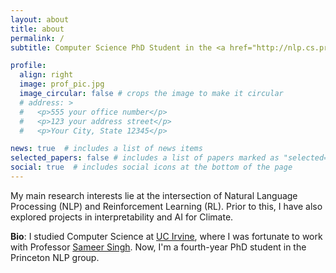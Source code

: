 ```yaml
---
layout: about
title: about
permalink: /
subtitle: Computer Science PhD Student in the <a href="http://nlp.cs.princeton.edu/">Princeton NLP</a> group.

profile:
  align: right
  image: prof_pic.jpg
  image_circular: false # crops the image to make it circular
  # address: >
  #   <p>555 your office number</p>
  #   <p>123 your address street</p>
  #   <p>Your City, State 12345</p>

news: true  # includes a list of news items
selected_papers: false # includes a list of papers marked as "selected={true}"
social: true  # includes social icons at the bottom of the page
---
```


My main research interests lie at the intersection of Natural Language Processing (NLP) and Reinforcement Learning (RL). Prior to this, I have also explored projects in interpretability and AI for Climate. 


**Bio**: I studied Computer Science at [UC Irvine](https://uci.edu), where I was fortunate to work with Professor [Sameer Singh](http://sameersingh.org/). Now, I'm a fourth-year PhD student in the Princeton NLP group. 
